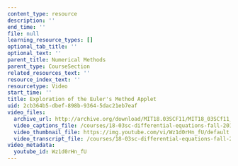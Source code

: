 ```yaml
---
content_type: resource
description: ''
end_time: ''
file: null
learning_resource_types: []
optional_tab_title: ''
optional_text: ''
parent_title: Numerical Methods
parent_type: CourseSection
related_resources_text: ''
resource_index_text: ''
resourcetype: Video
start_time: ''
title: Exploration of the Euler's Method Applet
uid: 2cb364b5-dbef-898b-9364-5dac21eb7eaf
video_files:
  archive_url: http://archive.org/download/MIT18.03SCF11/MIT18_03SCf11_app7.mp4
  video_captions_file: /courses/18-03sc-differential-equations-fall-2011/349e77864e70500daa8f40ae35afd3aa_Wz1d0rHn_fU.vtt
  video_thumbnail_file: https://img.youtube.com/vi/Wz1d0rHn_fU/default.jpg
  video_transcript_file: /courses/18-03sc-differential-equations-fall-2011/8d645b2b3fe80cc6d76d387b79a4b862_Wz1d0rHn_fU.pdf
video_metadata:
  youtube_id: Wz1d0rHn_fU
---
```


